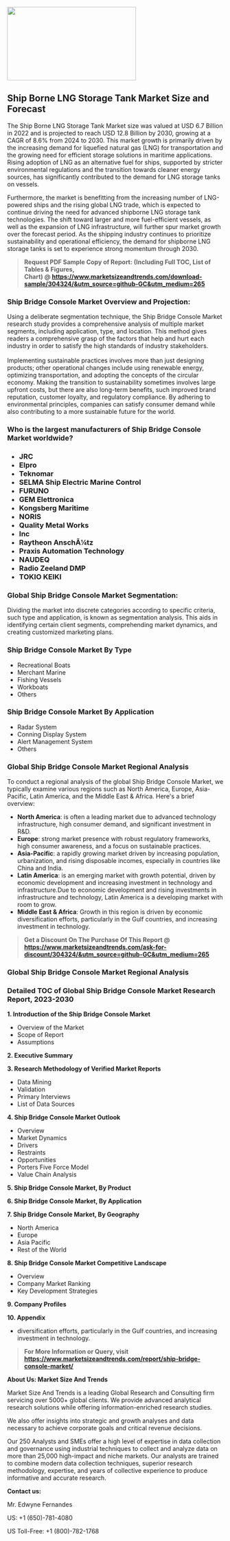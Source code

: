 <p><img class="alignnone size-medium wp-image-20088" src="https://ffe5etoiles.com/wp-content/uploads/2024/12/MST1-300x171.png" alt="" width="300" height="171" /></p><h2>Ship Borne LNG Storage Tank Market Size and Forecast</h2><p>The Ship Borne LNG Storage Tank Market size was valued at USD 6.7 Billion in 2022 and is projected to reach USD 12.8 Billion by 2030, growing at a CAGR of 8.6% from 2024 to 2030. This market growth is primarily driven by the increasing demand for liquefied natural gas (LNG) for transportation and the growing need for efficient storage solutions in maritime applications. Rising adoption of LNG as an alternative fuel for ships, supported by stricter environmental regulations and the transition towards cleaner energy sources, has significantly contributed to the demand for LNG storage tanks on vessels.</p><p>Furthermore, the market is benefitting from the increasing number of LNG-powered ships and the rising global LNG trade, which is expected to continue driving the need for advanced shipborne LNG storage tank technologies. The shift toward larger and more fuel-efficient vessels, as well as the expansion of LNG infrastructure, will further spur market growth over the forecast period. As the shipping industry continues to prioritize sustainability and operational efficiency, the demand for shipborne LNG storage tanks is set to experience strong momentum through 2030.</p></p><blockquote id="" class=""><strong>Request PDF Sample Copy of Report: (Including Full TOC, List of Tables &amp; Figures, Chart)&nbsp;@&nbsp;<strong><a href="https://www.marketsizeandtrends.com/download-sample/304324/&utm_source=github-GC&utm_medium=265" target="_blank">https://www.marketsizeandtrends.com/download-sample/304324/&utm_source=github-GC&utm_medium=265</a></strong></strong></blockquote><h3 id="" class="">Ship Bridge Console Market&nbsp;Overview and Projection:</h3><p id="" class="">Using a deliberate segmentation technique, the Ship Bridge Console Market research study provides a comprehensive analysis of multiple market segments, including application, type, and location. This method gives readers a comprehensive grasp of the factors that help and hurt each industry in order to satisfy the high standards of industry stakeholders. <br /> <br />Implementing sustainable practices involves more than just designing products; other operational changes include using renewable energy, optimizing transportation, and adopting the concepts of the circular economy. Making the transition to sustainability sometimes involves large upfront costs, but there are also long-term benefits, such improved brand reputation, customer loyalty, and regulatory compliance. By adhering to environmental principles, companies can satisfy consumer demand while also contributing to a more sustainable future for the world.</p><h3 id="" class="">Who is the largest manufacturers of&nbsp;Ship Bridge Console Market worldwide?</h3><h3 class=""><p><ul><li>JRC </li><li> Elpro </li><li> Teknomar </li><li> SELMA Ship Electric Marine Control </li><li> FURUNO </li><li> GEM Elettronica </li><li> Kongsberg Maritime </li><li> NORIS </li><li> Quality Metal Works </li><li> Inc </li><li> Raytheon AnschÃ¼tz </li><li> Praxis Automation Technology </li><li> NAUDEQ </li><li> Radio Zeeland DMP </li><li> TOKIO KEIKI</li></ul></p></h3><h3 id="" class="">Global&nbsp;Ship Bridge Console Market Segmentation:</h3><p id="" class="">Dividing the market into discrete categories according to specific criteria, such type and application, is known as segmentation analysis. This aids in identifying certain client segments, comprehending market dynamics, and creating customized marketing plans.</p><h3 id="" class="">Ship Bridge Console Market&nbsp;By Type</h3><p><p><ul><li>Recreational Boats</li><li> Merchant Marine</li><li> Fishing Vessels</li><li> Workboats</li><li> Others</p></li></ul></p></p><h3 id="" class="">Ship Bridge Console Market&nbsp;By Application</h3><p class=""><p><ul><li>Radar System</li><li> Conning Display System</li><li> Alert Management System</li><li> Others</li></ul></p></p><h3 id="" class="">Global Ship Bridge Console Market Regional Analysis</h3><p id="" class="">To conduct a regional analysis of the global Ship Bridge Console Market, we typically examine various regions such as North America, Europe, Asia-Pacific, Latin America, and the Middle East &amp; Africa. Here's a brief overview:</p><ul><li><strong>North America</strong>: is often a leading market due to advanced technology infrastructure, high consumer demand, and significant investment in R&amp;D.</li><li><strong>Europe</strong>: strong market presence with robust regulatory frameworks, high consumer awareness, and a focus on sustainable practices.</li><li><strong>Asia-Pacific</strong>: a rapidly growing market driven by increasing population, urbanization, and rising disposable incomes, especially in countries like China and India.</li><li><strong>Latin America</strong>: is an emerging market with growth potential, driven by economic development and increasing investment in technology and infrastructure.Due to economic development and rising investments in infrastructure and technology, Latin America is a developing market with room to grow.</li><li><strong>Middle East &amp; Africa</strong>: Growth in this region is driven by economic diversification efforts, particularly in the Gulf countries, and increasing investment in technology.</li></ul><blockquote id="" class=""><strong>Get a Discount On The Purchase Of This Report @ <strong><a href="https://www.marketsizeandtrends.com/ask-for-discount/304324/&utm_source=github-GC&utm_medium=265" target="_blank">https://www.marketsizeandtrends.com/ask-for-discount/304324/&utm_source=github-GC&utm_medium=265</a></strong></strong></blockquote><h3 id="" class="">Global Ship Bridge Console Market Regional Analysis</h3><h3 id="" class="">Detailed TOC of Global Ship Bridge Console Market Research Report, 2023-2030</h3><p id="" class=""><strong>1. Introduction of the Ship Bridge Console Market</strong></p><ul><li>Overview of the Market</li><li>Scope of Report</li><li>Assumptions</li></ul><p id="" class=""><strong>2. Executive Summary</strong></p><p id="" class=""><strong>3. Research Methodology of Verified Market Reports</strong></p><ul><li>Data Mining</li><li>Validation</li><li>Primary Interviews</li><li>List of Data Sources</li></ul><p id="" class=""><strong>4. Ship Bridge Console Market Outlook</strong></p><ul><li>Overview</li><li>Market Dynamics</li><li>Drivers</li><li>Restraints</li><li>Opportunities</li><li>Porters Five Force Model</li><li>Value Chain Analysis</li></ul><p id="" class=""><strong>5. Ship Bridge Console Market, By Product</strong></p><p id="" class=""><strong>6. Ship Bridge Console Market, By Application</strong></p><p id="" class=""><strong>7. Ship Bridge Console Market, By Geography</strong></p><ul><li>North America</li><li>Europe</li><li>Asia Pacific</li><li>Rest of the World</li></ul><p id="" class=""><strong>8. Ship Bridge Console Market Competitive Landscape</strong></p><ul><li>Overview</li><li>Company Market Ranking</li><li>Key Development Strategies</li></ul><p id="" class=""><strong>9. Company Profiles</strong></p><p id="" class=""><strong>10. Appendix</strong></p><ul><li>diversification efforts, particularly in the Gulf countries, and increasing investment in technology.</li></ul><blockquote id="" class=""><strong>For More Information or Query, visit <strong><strong><a href="https://www.marketsizeandtrends.com/report/ship-bridge-console-market/" target="_blank">https://www.marketsizeandtrends.com/report/ship-bridge-console-market/</a></strong></strong></strong></blockquote><p id="" class=""><strong>About Us: Market Size And Trends</strong></p><p id="" class="">Market Size And Trends is a leading Global Research and Consulting firm servicing over 5000+ global clients. We provide advanced analytical research solutions while offering information-enriched research studies.</p><p id="" class="">We also offer insights into strategic and growth analyses and data necessary to achieve corporate goals and critical revenue decisions.</p><p id="" class="">Our 250 Analysts and SMEs offer a high level of expertise in data collection and governance using industrial techniques to collect and analyze data on more than 25,000 high-impact and niche markets. Our analysts are trained to combine modern data collection techniques, superior research methodology, expertise, and years of collective experience to produce informative and accurate research.</p><p id="" class=""><strong>Contact us:</strong></p><p id="" class="">Mr. Edwyne Fernandes</p><p id="" class="">US: +1 (650)-781-4080</p><p id="" class="">US Toll-Free: +1 (800)-782-1768</p>
